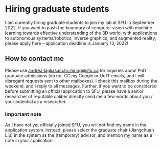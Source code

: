 # Hiring graduate students
I am currently hiring graduate students to join my lab at SFU in September 2022. If you want to push the boundary of computer vision with machine learning towards effective understanding of the 3D world, with applications to autonomous systems/robotics, inverse graphics, and augmented reality, please apply here – application deadline is January 10, 2022!

## How to contact me
Please use andrea.tagliasacchi+hiring@sfu.ca for inquiries about PhD graduate admissions (do not CC my Google or UofT emails, and I will disregard requests sent to other mailboxes). I check this mailbox during the weekend, and I reply to all messages. Further, if you want to be considered before submitting an official application to SFU, please have a senior researcher of reputable caliber direclty send me a few words about you / your potential as a researcher.

### Important note
As I have not yet officially joined SFU, you will not find my name in the application system. Instead, please select the graduate chair (Jiangchuan Liu) in the system as the (temporary) advisor, and mention my name as a note in your application.
